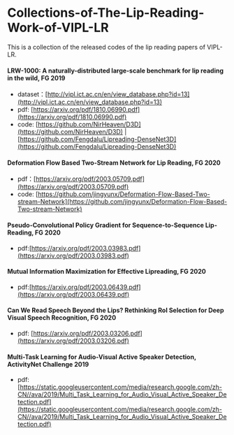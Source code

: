 # Collections-of-The-Lip-Reading-Work-of-VIPL-LR
This is a collection of the released codes of the lip reading papers of VIPL-LR.

#### LRW-1000: A naturally-distributed large-scale benchmark for lip reading in the wild, FG 2019
  * dataset：[http://vipl.ict.ac.cn/en/view_database.php?id=13](http://vipl.ict.ac.cn/en/view_database.php?id=13)  
  * pdf: [https://arxiv.org/pdf/1810.06990.pdf](https://arxiv.org/pdf/1810.06990.pdf)  
  * code: [https://github.com/NirHeaven/D3D](https://github.com/NirHeaven/D3D)   | [https://github.com/Fengdalu/Lipreading-DenseNet3D](https://github.com/Fengdalu/Lipreading-DenseNet3D)  
#### Deformation Flow Based Two-Stream Network for Lip Reading, FG 2020
  * pdf：[https://arxiv.org/pdf/2003.05709.pdf](https://arxiv.org/pdf/2003.05709.pdf)  
  * code: [https://github.com/jingyunx/Deformation-Flow-Based-Two-stream-Network](https://github.com/jingyunx/Deformation-Flow-Based-Two-stream-Network)
#### Pseudo-Convolutional Policy Gradient for Sequence-to-Sequence Lip-Reading, FG 2020
  * pdf:[https://arxiv.org/pdf/2003.03983.pdf](https://arxiv.org/pdf/2003.03983.pdf)
#### Mutual Information Maximization for Effective Lipreading, FG 2020
  * pdf:[https://arxiv.org/pdf/2003.06439.pdf](https://arxiv.org/pdf/2003.06439.pdf)
#### Can We Read Speech Beyond the Lips? Rethinking RoI Selection for Deep Visual Speech Recognition, FG 2020
  * pdf: [https://arxiv.org/pdf/2003.03206.pdf](https://arxiv.org/pdf/2003.03206.pdf)
#### Multi-Task Learning for Audio-Visual Active Speaker Detection, ActivityNet Challenge 2019
  * pdf: [https://static.googleusercontent.com/media/research.google.com/zh-CN//ava/2019/Multi_Task_Learning_for_Audio_Visual_Active_Speaker_Detection.pdf](https://static.googleusercontent.com/media/research.google.com/zh-CN//ava/2019/Multi_Task_Learning_for_Audio_Visual_Active_Speaker_Detection.pdf)
